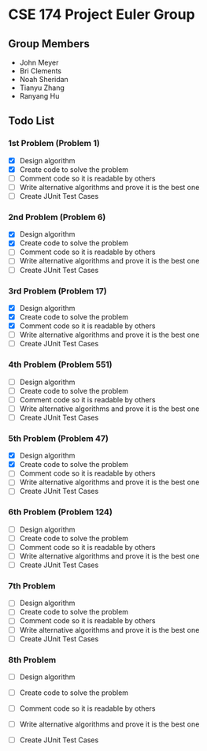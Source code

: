 CSE 174 Project Euler Group
===========================

## Group Members

 - John Meyer
 - Bri Clements
 - Noah Sheridan
 - Tianyu Zhang
 - Ranyang Hu

## Todo List
### 1st Problem (Problem 1)

 - [x] Design algorithm
 - [x] Create code to solve the problem
 - [ ] Comment code so it is readable by others
 - [ ] Write alternative algorithms and prove it is the best one
 - [ ] Create JUnit Test Cases

### 2nd Problem (Problem 6)

 - [x] Design algorithm
 - [x] Create code to solve the problem
 - [ ] Comment code so it is readable by others
 - [ ] Write alternative algorithms and prove it is the best one
 - [ ] Create JUnit Test Cases

### 3rd Problem (Problem 17)

 - [x] Design algorithm
 - [x] Create code to solve the problem
 - [x] Comment code so it is readable by others
 - [ ] Write alternative algorithms and prove it is the best one
 - [ ] Create JUnit Test Cases

### 4th Problem (Problem 551)

 - [ ] Design algorithm
 - [ ] Create code to solve the problem
 - [ ] Comment code so it is readable by others
 - [ ] Write alternative algorithms and prove it is the best one
 - [ ] Create JUnit Test Cases

### 5th Problem (Problem 47)

 - [x] Design algorithm
 - [x] Create code to solve the problem
 - [ ] Comment code so it is readable by others
 - [ ] Write alternative algorithms and prove it is the best one
 - [ ] Create JUnit Test Cases

### 6th Problem (Problem 124)

 - [ ] Design algorithm
 - [ ] Create code to solve the problem
 - [ ] Comment code so it is readable by others
 - [ ] Write alternative algorithms and prove it is the best one
 - [ ] Create JUnit Test Cases

### 7th Problem

 - [ ] Design algorithm
 - [ ] Create code to solve the problem
 - [ ] Comment code so it is readable by others
 - [ ] Write alternative algorithms and prove it is the best one
 - [ ] Create JUnit Test Cases

### 8th Problem

 - [ ] Design algorithm
 - [ ] Create code to solve the problem
 - [ ] Comment code so it is readable by others
 - [ ] Write alternative algorithms and prove it is the best one
 - [ ] Create JUnit Test Cases

